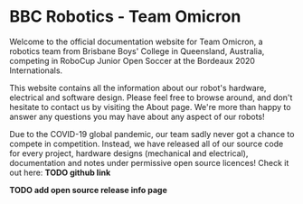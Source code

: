 # BBC Robotics - Team Omicron

Welcome to the official documentation website for Team Omicron, a robotics team from Brisbane Boys' College in Queensland, 
Australia, competing in RoboCup Junior Open Soccer at the Bordeaux 2020 Internationals.

This website contains all the information about our robot's hardware, electrical and software design. Please feel
free to browse around, and don't hesitate to contact us by visiting the About page. We're more than happy
to answer any questions you may have about any aspect of our robots!

Due to the COVID-19 global pandemic, our team sadly never got a chance to compete in competition. Instead, we have released
all of our source code for every project, hardware designs (mechanical and electrical), documentation and notes under permissive
open source licences! Check it out here: **TODO github link**

**TODO add open source release info page**
